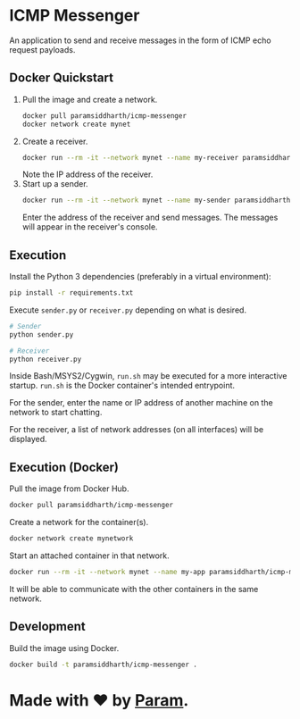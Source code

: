 # ICMP Messenger
An application to send and receive messages in the form of ICMP echo request payloads.

## Docker Quickstart
1.	Pull the image and create a network.
	``` bash
	docker pull paramsiddharth/icmp-messenger
	docker network create mynet
	```
2.	Create a receiver.
	``` bash
	docker run --rm -it --network mynet --name my-receiver paramsiddharth/icmp-messenger receiver
	```
	Note the IP address of the receiver.
3.	Start up a sender.
	``` bash
	docker run --rm -it --network mynet --name my-sender paramsiddharth/icmp-messenger sender
	```
	Enter the address of the receiver and send messages. The messages will appear in the receiver's console.

## Execution
Install the Python 3 dependencies (preferably in a virtual environment):
``` bash
pip install -r requirements.txt
```

Execute `sender.py` or `receiver.py` depending on what is desired.
``` bash
# Sender
python sender.py

# Receiver
python receiver.py
```

Inside Bash/MSYS2/Cygwin, `run.sh` may be executed for a more interactive startup. `run.sh` is the Docker container's intended entrypoint.

For the sender, enter the name or IP address of another machine on the network to start chatting.

For the receiver, a list of network addresses (on all interfaces) will be displayed.

## Execution (Docker)
Pull the image from Docker Hub.
``` bash
docker pull paramsiddharth/icmp-messenger
```

Create a network for the container(s).
``` bash
docker network create mynetwork
```

Start an attached container in that network.
``` bash
docker run --rm -it --network mynet --name my-app paramsiddharth/icmp-messenger # You may optionally pass command-line arguments "sender" or "receiver"
```

It will be able to communicate with the other containers in the same network.

## Development
Build the image using Docker.
``` bash
docker build -t paramsiddharth/icmp-messenger .
```

# Made with ❤ by [Param](https://www.paramsid.com).